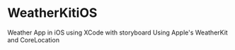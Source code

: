 # WeatherKitiOS
Weather App in iOS using XCode with storyboard  Using Apple's WeatherKit and CoreLocation 
